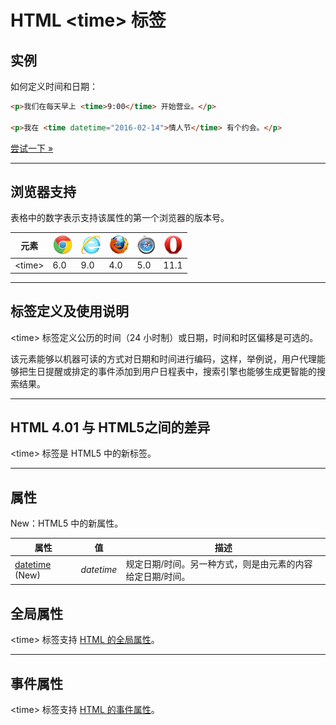 # HTML &lt;time&gt; 标签

## 实例

如何定义时间和日期：

```HTML
<p>我们在每天早上 <time>9:00</time> 开始营业。</p>

<p>我在 <time datetime="2016-02-14">情人节</time> 有个约会。</p>
```

[尝试一下 »](http://www.runoob.com/try/try.php?filename=tryhtml5_time)

--------

## 浏览器支持

表格中的数字表示支持该属性的第一个浏览器的版本号。

| 元素 | ![Chrome](images/compatible_chrome.gif) | ![Chrome](images/compatible_ie.gif) | ![Chrome](images/compatible_firefox.gif) | ![Chrome](images/compatible_safari.gif) | ![Chrome](images/compatible_opera.gif) |
| ---- | ---- | ---- | ---- | ---- | ---- |
| &lt;time&gt; | 6.0 | 9.0 | 4.0 | 5.0 | 11.1 |

--------

## 标签定义及使用说明

&lt;time&gt; 标签定义公历的时间（24 小时制）或日期，时间和时区偏移是可选的。

该元素能够以机器可读的方式对日期和时间进行编码，这样，举例说，用户代理能够把生日提醒或排定的事件添加到用户日程表中，搜索引擎也能够生成更智能的搜索结果。

--------

## HTML 4.01 与 HTML5之间的差异

&lt;time&gt; 标签是 HTML5 中的新标签。

--------

## 属性

New：HTML5 中的新属性。

| 属性 | 值 | 描述 |
| ---- | ---- | ---- |
| [datetime](att-time-datetime.html) (New) | _datetime_ | 规定日期/时间。另一种方式，则是由元素的内容给定日期/时间。 |

## 全局属性

&lt;time&gt; 标签支持 [HTML 的全局属性](003_ref-standardattributes.md)。

--------

## 事件属性

&lt;time&gt; 标签支持 [HTML 的事件属性](004_ref-eventattributes.md)。
